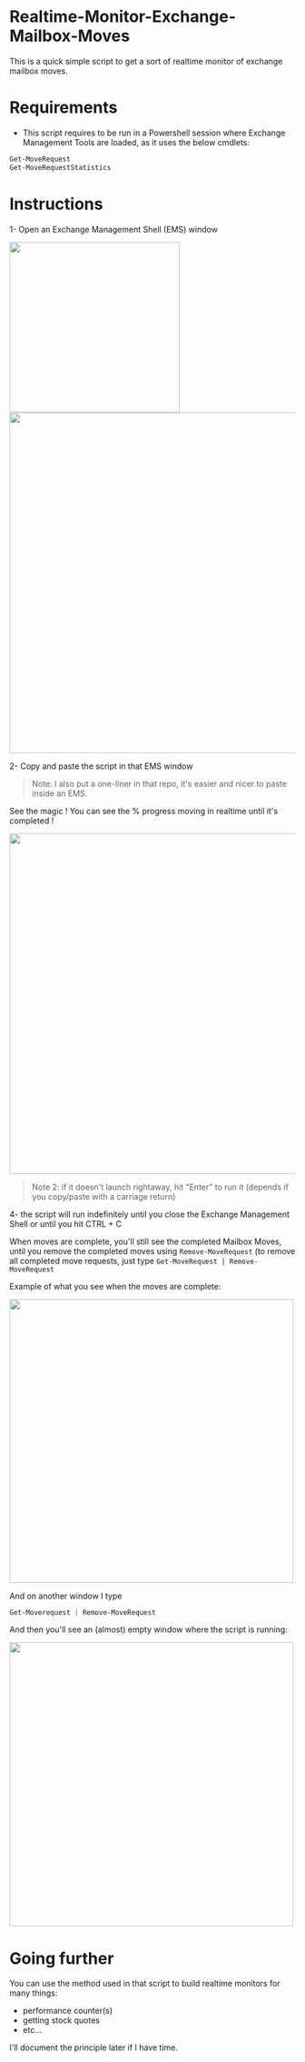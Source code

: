# Realtime-Monitor-Exchange-Mailbox-Moves

This is a quick simple script to get a sort of realtime monitor of exchange mailbox moves.

# Requirements

- This script requires to be run in a Powershell session where Exchange Management Tools are loaded, as it uses the below cmdlets:
```powershell
Get-MoveRequest
Get-MoveRequestStatistics
```

# Instructions

1- Open an Exchange Management Shell (EMS) window

<img src=https://user-images.githubusercontent.com/33433229/126025467-440947ae-c2a3-4245-90e0-4f00fe75fe8a.png width = 300>

<img src = https://user-images.githubusercontent.com/33433229/126025476-6d9627f6-a5b0-4b5b-bb10-484ccca4d395.png width = 600>


2- Copy and paste the script in that EMS window

> Note: I also put a one-liner in that repo, it's easier and nicer to paste inside an EMS.

See the magic ! You can see the % progress moving in realtime until it's completed !

<img src = https://user-images.githubusercontent.com/33433229/126025578-40f80fa5-5f98-42a8-8d06-85167d7b0879.png width = 600>

> Note 2: if it doesn't launch rightaway, hit "Enter" to run it (depends if you copy/paste with a carriage return)

4- the script will run indefinitely until you close the Exchange Management Shell or until you hit CTRL + C

When moves are complete, you'll still see the completed Mailbox Moves, until you remove the completed moves using ```Remove-MoveRequest``` (to remove all completed move requests, just type ```Get-MoveRequest | Remove-MoveRequest```

Example of what you see when the moves are complete:

<img src = https://user-images.githubusercontent.com/33433229/126025673-17258675-12da-4e0a-847c-bc981e57fe17.png width = 500>

And on another window I type

```powershell
Get-Moverequest | Remove-MoveRequest
```

And then you'll see an (almost) empty window where the script is running:

<img src = https://user-images.githubusercontent.com/33433229/126025711-aade5d49-5465-449c-b90c-33050c1d6408.png width = 500>

# Going further

You can use the method used in that script to build realtime monitors for many things:

- performance counter(s)
- getting stock quotes
- etc...

I'll document the principle later if I have time.


